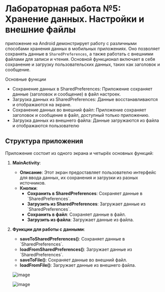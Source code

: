 # Лабораторная работа №5: Хранение данных. Настройки и внешние файлы

приложение на Android демонстрирует работу с различными способами хранения данных в мобильных приложениях. Оно позволяет сохранять данные в `SharedPreferences`, а также работать с внешними файлами для записи и чтения. Основной функционал включает в себя сохранение и загрузку пользовательских данных, таких как заголовок и сообщение.


Основные функции
- Сохранение данных в SharedPreferences: Приложение сохраняет данные (заголовок и сообщение) в файл настроек.
- Загрузка данных из SharedPreferences: Данные восстанавливаются и отображаются на экране.
- Сохранение данных во внешний файл: Приложение сохраняет заголовок и сообщение в файл, доступный только приложению.
- Загрузка данных из внешнего файла: Данные загружаются из файла и отображаются пользователю
  
## Структура приложения

Приложение состоит из одного экрана и четырёх основных функций:

1. **MainActivity**:
   - **Описание**: Этот экран предоставляет пользователю интерфейс для ввода данных, их сохранения и загрузки из разных источников.
   - **Кнопки**:
     - **Сохранить в SharedPreferences**: Сохраняет данные в \`SharedPreferences\`.
     - **Загрузить из SharedPreferences**: Загружает данные из \`SharedPreferences\`.
     - **Сохранить в файл**: Сохраняет данные в файл.
     - **Загрузить из файла**: Загружает данные из файла.

2. **Функции для работы с данными**:
   - **saveToSharedPreferences()**: Сохраняет данные в \`SharedPreferences\`.
   - **loadFromSharedPreferences()**: Загружает данные из \`SharedPreferences\`.
   - **saveToFile()**: Сохраняет данные во внешний файл.
   - **loadFromFile()**: Загружает данные из внешнего файла.




   ![image](https://github.com/user-attachments/assets/0bd7a49e-d839-4494-893b-ceaebc2c7b3a)
   
   ![image](https://github.com/user-attachments/assets/e4fc4b25-8567-4be0-980f-edb83ad6f30f)

